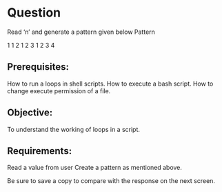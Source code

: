 # Question

Read ‘n’ and generate a pattern given below
Pattern

1
1 2
1 2 3
1 2 3 4

## Prerequisites: 

How to run a loops in shell scripts.
How to execute a bash script.
How to change execute permission of a file.

## Objective: 

To understand the working of loops in a script.

## Requirements: 

Read a value from user
Create a pattern as mentioned above.

Be sure to save a copy to compare with the response on the next screen.